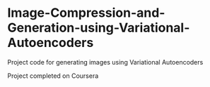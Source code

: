 # Image-Compression-and-Generation-using-Variational-Autoencoders
Project code for generating images using Variational Autoencoders

Project completed on Coursera
